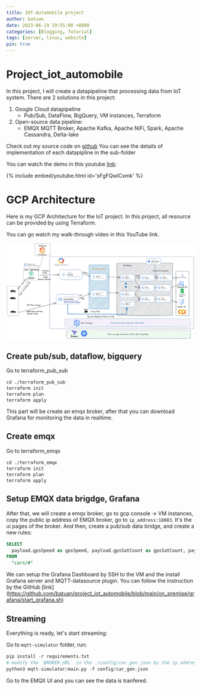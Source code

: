 ```yaml
---
title: IOT-Automobile project
author: batuan
date: 2023-06-19 19:55:00 +0800
categories: [Blogging, Tutorial]
tags: [server, linux, website]
pin: true
---
```


# Project_iot_automobile
In this project, I will create a datapipeline that processing data from IoT system.
There are 2 solutions in this project: 

 1. Google Cloud datapipeline
	* Pub/Sub, DataFlow, BigQuery, VM instances, Terraform
 2. Open-source data pipeline: 
	 * EMQX MQTT Broker, Apache Kafka, Apache NiFi, Spark, Apache Cassandra, Delta-lake

Check out my source code on [github](https://github.com/batuan/project_iot_automobile)
You can see the details of implementation of each datapipline in the sub-folder

You can watch the demo in this youtube [link](https://youtu.be/sFgFQwlCxmk?t=707): 

{% include embed/youtube.html id='sFgFQwlCxmk' %}


# GCP Architecture
Here is my GCP Architecture for the IoT project. In this project, all resource can be provided by using Terraform.

You can go watch my walk-through video in this YouTube link.

![image info](/assets/images_file/gcp_arch.jpeg)


## Create pub/sub, dataflow, bigquery
Go to terraform_pub_sub
```
cd ./terraform_pub_sub
terraform init
terraform plan
terraform apply
```

This part will be create an emqx broker, after that you can download Grafana for monitoring the data in realtime.

## Create emqx

Go to terraform_emqx
```
cd ./terraform_emqx
terraform init
terraform plan
terraform apply
```


## Setup EMQX data brigdge, Grafana
After that, we will create a emqx broker, go to gcp console -> VM instances, copy the public ip address of EMQX broker, go to `ip_address:18083`. It's the ui pages of the broker. And then, create a pub/sub data bridge, and create a new rules:

```sql
SELECT
  payload.gpsSpeed as gpsSpeed, payload.gpsSatCount as gpsSatCount, payload.Gear as Gear, payload.Brake_pedal as Brake_pedal, payload.Accel_pedal as Accel_pedal, payload.Machine_Speed_Mesured as Machine_Speed_Mesured, payload.AST_Direction as AST_Direction, payload.Ast_HPMB1_Pressure_bar as Ast_HPMB1_Pressure_bar, payload.Ast_HPMA_Pressure_bar as Ast_HPMA_Pressure_bar, payload.Pressure_HighPressureReturn as Pressure_HighPressureReturn, payload.Pressure_HighPressure as Pressure_HighPressure, payload.Oil_Temperature as Oil_Temperature, payload.Ast_FrontAxleSpeed_Rpm as Ast_FrontAxleSpeed_Rpm, payload.Pump_Speed as Pump_Speed, payload.dateHour as dateHour, clientid as clientid, topic as topic
FROM
  "cars/#"
```
 
We can setup the Grafana Dashboard by SSH to the VM and the install Grafana server and MQTT-datasource plugin. You can follow the instruction by the GitHub [link] (https://github.com/batuan/project_iot_automobile/blob/main/on_premise/grafana/start_grafana.sh)


## Streaming

Everything is ready, let's start streaming:

Go to `mqtt-simulator` folder, run:

```python
pip install -r requirements.txt
# modify the `BROKER_URL` in the ./config/car_gen.json by the ip address of EMQX broker
python3 mqtt-simulator/main.py -f config/car_gen.json
```
Go to the EMQX UI and you can see the data is tranfered.
